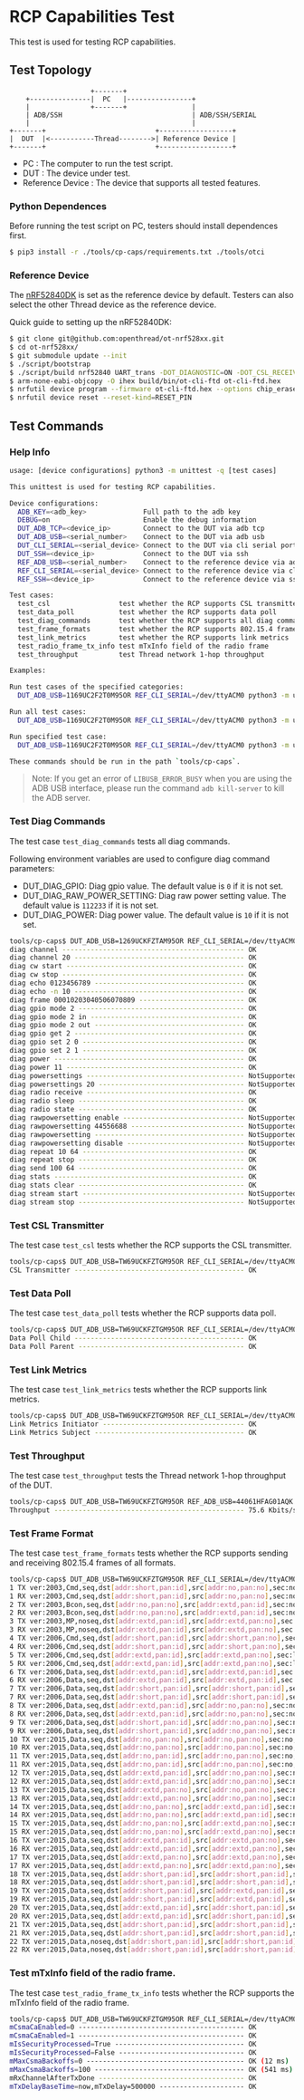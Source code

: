 # RCP Capabilities Test

This test is used for testing RCP capabilities.

## Test Topology

```
                    +-------+
    +---------------|  PC   |----------------+
    |               +-------+                |
    | ADB/SSH                                | ADB/SSH/SERIAL
    |                                        |
+-------+                           +------------------+
|  DUT  |<-----------Thread-------->| Reference Device |
+-------+                           +------------------+

```

- PC : The computer to run the test script.
- DUT : The device under test.
- Reference Device : The device that supports all tested features.

### Python Dependences

Before running the test script on PC, testers should install dependences first.

```bash
$ pip3 install -r ./tools/cp-caps/requirements.txt ./tools/otci
```

### Reference Device

The [nRF52840DK][ot-nrf528xx-nrf52840] is set as the reference device by default. Testers can also select the other Thread device as the reference device.

[ot-nrf528xx-nrf52840]: https://github.com/openthread/ot-nrf528xx/blob/main/src/nrf52840/README.md

Quick guide to setting up the nRF52840DK:

```bash
$ git clone git@github.com:openthread/ot-nrf528xx.git
$ cd ot-nrf528xx/
$ git submodule update --init
$ ./script/bootstrap
$ ./script/build nrf52840 UART_trans -DOT_DIAGNOSTIC=ON -DOT_CSL_RECEIVER=ON -DOT_LINK_METRICS_INITIATOR=ON -DOT_LINK_METRICS_SUBJECT=ON -DOT_WAKEUP_COORDINATOR=ON
$ arm-none-eabi-objcopy -O ihex build/bin/ot-cli-ftd ot-cli-ftd.hex
$ nrfutil device program --firmware ot-cli-ftd.hex --options chip_erase_mode=ERASE_ALL
$ nrfutil device reset --reset-kind=RESET_PIN
```

## Test Commands

### Help Info

```bash
usage: [device configurations] python3 -m unittest -q [test cases]

This unittest is used for testing RCP capabilities.

Device configurations:
  ADB_KEY=<adb_key>              Full path to the adb key
  DEBUG=on                       Enable the debug information
  DUT_ADB_TCP=<device_ip>        Connect to the DUT via adb tcp
  DUT_ADB_USB=<serial_number>    Connect to the DUT via adb usb
  DUT_CLI_SERIAL=<serial_device> Connect to the DUT via cli serial port
  DUT_SSH=<device_ip>            Connect to the DUT via ssh
  REF_ADB_USB=<serial_number>    Connect to the reference device via adb usb
  REF_CLI_SERIAL=<serial_device> Connect to the reference device via cli serial port
  REF_SSH=<device_ip>            Connect to the reference device via ssh

Test cases:
  test_csl                 test whether the RCP supports CSL transmitter
  test_data_poll           test whether the RCP supports data poll
  test_diag_commands       test whether the RCP supports all diag commands
  test_frame_formats       test whether the RCP supports 802.15.4 frames of all formats
  test_link_metrics        test whether the RCP supports link metrics
  test_radio_frame_tx_info test mTxInfo field of the radio frame
  test_throughput          test Thread network 1-hop throughput

Examples:

Run test cases of the specified categories:
  DUT_ADB_USB=1169UC2F2T0M95OR REF_CLI_SERIAL=/dev/ttyACM0 python3 -m unittest -q test_csl test_data_poll

Run all test cases:
  DUT_ADB_USB=1169UC2F2T0M95OR REF_CLI_SERIAL=/dev/ttyACM0 python3 -m unittest discover -q -s ./ -p 'test_*.py'

Run specified test case:
  DUT_ADB_USB=1169UC2F2T0M95OR REF_CLI_SERIAL=/dev/ttyACM0 python3 -m unittest -q test_diag_commands.TestDiagCommands.test_diag_channel

These commands should be run in the path `tools/cp-caps`.
```

> Note: If you get an error of `LIBUSB_ERROR_BUSY` when you are using the ADB USB interface, please run the command `adb kill-server` to kill the ADB server.

### Test Diag Commands

The test case `test_diag_commands` tests all diag commands.

Following environment variables are used to configure diag command parameters:

- DUT_DIAG_GPIO: Diag gpio value. The default value is `0` if it is not set.
- DUT_DIAG_RAW_POWER_SETTING: Diag raw power setting value. The default value is `112233` if it is not set.
- DUT_DIAG_POWER: Diag power value. The default value is `10` if it is not set.

```bash
tools/cp-caps$ DUT_ADB_USB=1269UCKFZTAM95OR REF_CLI_SERIAL=/dev/ttyACM0 DUT_DIAG_GPIO=2 DUT_DIAG_RAW_POWER_SETTING=44556688 DUT_DIAG_POWER=11 python3 -m unittest -q test_diag_commands
diag channel --------------------------------------------- OK
diag channel 20 ------------------------------------------ OK
diag cw start -------------------------------------------- OK
diag cw stop --------------------------------------------- OK
diag echo 0123456789 ------------------------------------- OK
diag echo -n 10 ------------------------------------------ OK
diag frame 00010203040506070809 -------------------------- OK
diag gpio mode 2 ----------------------------------------- OK
diag gpio mode 2 in -------------------------------------- OK
diag gpio mode 2 out ------------------------------------- OK
diag gpio get 2 ------------------------------------------ OK
diag gpio set 2 0 ---------------------------------------- OK
diag gpio set 2 1 ---------------------------------------- OK
diag power ----------------------------------------------- OK
diag power 11 -------------------------------------------- OK
diag powersettings --------------------------------------- NotSupported
diag powersettings 20 ------------------------------------ NotSupported
diag radio receive --------------------------------------- OK
diag radio sleep ----------------------------------------- OK
diag radio state ----------------------------------------- OK
diag rawpowersetting enable ------------------------------ NotSupported
diag rawpowersetting 44556688 ---------------------------- NotSupported
diag rawpowersetting ------------------------------------- NotSupported
diag rawpowersetting disable ----------------------------- NotSupported
diag repeat 10 64 ---------------------------------------- OK
diag repeat stop ----------------------------------------- OK
diag send 100 64 ----------------------------------------- OK
diag stats ----------------------------------------------- OK
diag stats clear ----------------------------------------- OK
diag stream start ---------------------------------------- NotSupported
diag stream stop ----------------------------------------- NotSupported
```

### Test CSL Transmitter

The test case `test_csl` tests whether the RCP supports the CSL transmitter.

```bash
tools/cp-caps$ DUT_ADB_USB=TW69UCKFZTGM95OR REF_CLI_SERIAL=/dev/ttyACM0 python3 -m unittest -q test_csl
CSL Transmitter ------------------------------------------ OK
```

### Test Data Poll

The test case `test_data_poll` tests whether the RCP supports data poll.

```bash
tools/cp-caps$ DUT_ADB_USB=TW69UCKFZTGM95OR REF_CLI_SERIAL=/dev/ttyACM0 python3 -m unittest -q test_data_poll
Data Poll Child ------------------------------------------ OK
Data Poll Parent ----------------------------------------- OK
```

### Test Link Metrics

The test case `test_link_metrics` tests whether the RCP supports link metrics.

```bash
tools/cp-caps$ DUT_ADB_USB=TW69UCKFZTGM95OR REF_CLI_SERIAL=/dev/ttyACM0 python3 -m unittest -q test_link_metrics
Link Metrics Initiator ----------------------------------- OK
Link Metrics Subject ------------------------------------- OK
```

### Test Throughput

The test case `test_throughput` tests the Thread network 1-hop throughput of the DUT.

```bash
tools/cp-caps$ DUT_ADB_USB=TW69UCKFZTGM95OR REF_ADB_USB=44061HFAG01AQK python3 -m unittest -q test_throughput
Throughput ----------------------------------------------- 75.6 Kbits/sec
```

### Test Frame Format

The test case `test_frame_formats` tests whether the RCP supports sending and receiving 802.15.4 frames of all formats.

```bash
tools/cp-caps$ DUT_ADB_USB=TW69UCKFZTGM95OR REF_CLI_SERIAL=/dev/ttyACM0 python3 -m unittest -q test_frame_formats
1 TX ver:2003,Cmd,seq,dst[addr:short,pan:id],src[addr:no,pan:no],sec:no,ie:no,plen:0 --------------- OK
1 RX ver:2003,Cmd,seq,dst[addr:short,pan:id],src[addr:no,pan:no],sec:no,ie:no,plen:0 --------------- OK
2 TX ver:2003,Bcon,seq,dst[addr:no,pan:no],src[addr:extd,pan:id],sec:no,ie:no,plen:30 -------------- OK
2 RX ver:2003,Bcon,seq,dst[addr:no,pan:no],src[addr:extd,pan:id],sec:no,ie:no,plen:30 -------------- OK
3 TX ver:2003,MP,noseq,dst[addr:extd,pan:id],src[addr:extd,pan:no],sec:l5,ie[ren con],plen:0 ------- OK
3 RX ver:2003,MP,noseq,dst[addr:extd,pan:id],src[addr:extd,pan:no],sec:l5,ie[ren con],plen:0 ------- OK
4 TX ver:2006,Cmd,seq,dst[addr:short,pan:id],src[addr:short,pan:no],sec:l5,ie:no,plen:0 ------------ OK
4 RX ver:2006,Cmd,seq,dst[addr:short,pan:id],src[addr:short,pan:no],sec:l5,ie:no,plen:0 ------------ OK
5 TX ver:2006,Cmd,seq,dst[addr:extd,pan:id],src[addr:extd,pan:no],sec:l5,ie:no,plen:0 -------------- OK
5 RX ver:2006,Cmd,seq,dst[addr:extd,pan:id],src[addr:extd,pan:no],sec:l5,ie:no,plen:0 -------------- OK
6 TX ver:2006,Data,seq,dst[addr:extd,pan:id],src[addr:extd,pan:id],sec:no,ie:no,plen:0 ------------- OK
6 RX ver:2006,Data,seq,dst[addr:extd,pan:id],src[addr:extd,pan:id],sec:no,ie:no,plen:0 ------------- OK
7 TX ver:2006,Data,seq,dst[addr:short,pan:id],src[addr:short,pan:id],sec:no,ie:no,plen:0 ----------- OK
7 RX ver:2006,Data,seq,dst[addr:short,pan:id],src[addr:short,pan:id],sec:no,ie:no,plen:0 ----------- OK
8 TX ver:2006,Data,seq,dst[addr:extd,pan:id],src[addr:no,pan:no],sec:no,ie:no,plen:0 --------------- OK
8 RX ver:2006,Data,seq,dst[addr:extd,pan:id],src[addr:no,pan:no],sec:no,ie:no,plen:0 --------------- OK
9 TX ver:2006,Data,seq,dst[addr:short,pan:id],src[addr:no,pan:no],sec:no,ie:no,plen:0 -------------- OK
9 RX ver:2006,Data,seq,dst[addr:short,pan:id],src[addr:no,pan:no],sec:no,ie:no,plen:0 -------------- OK
10 TX ver:2015,Data,seq,dst[addr:no,pan:no],src[addr:no,pan:no],sec:no,ie:no,plen:0 ---------------- OK
10 RX ver:2015,Data,seq,dst[addr:no,pan:no],src[addr:no,pan:no],sec:no,ie:no,plen:0 ---------------- OK
11 TX ver:2015,Data,seq,dst[addr:no,pan:id],src[addr:no,pan:no],sec:no,ie:no,plen:0 ---------------- OK
11 RX ver:2015,Data,seq,dst[addr:no,pan:id],src[addr:no,pan:no],sec:no,ie:no,plen:0 ---------------- OK
12 TX ver:2015,Data,seq,dst[addr:extd,pan:id],src[addr:no,pan:no],sec:no,ie:no,plen:0 -------------- OK
12 RX ver:2015,Data,seq,dst[addr:extd,pan:id],src[addr:no,pan:no],sec:no,ie:no,plen:0 -------------- OK
13 TX ver:2015,Data,seq,dst[addr:extd,pan:no],src[addr:no,pan:no],sec:no,ie:no,plen:0 -------------- OK
13 RX ver:2015,Data,seq,dst[addr:extd,pan:no],src[addr:no,pan:no],sec:no,ie:no,plen:0 -------------- OK
14 TX ver:2015,Data,seq,dst[addr:no,pan:no],src[addr:extd,pan:id],sec:no,ie:no,plen:0 -------------- OK
14 RX ver:2015,Data,seq,dst[addr:no,pan:no],src[addr:extd,pan:id],sec:no,ie:no,plen:0 -------------- OK
15 TX ver:2015,Data,seq,dst[addr:no,pan:no],src[addr:extd,pan:no],sec:no,ie:no,plen:0 -------------- OK
15 RX ver:2015,Data,seq,dst[addr:no,pan:no],src[addr:extd,pan:no],sec:no,ie:no,plen:0 -------------- OK
16 TX ver:2015,Data,seq,dst[addr:extd,pan:id],src[addr:extd,pan:no],sec:no,ie:no,plen:0 ------------ OK
16 RX ver:2015,Data,seq,dst[addr:extd,pan:id],src[addr:extd,pan:no],sec:no,ie:no,plen:0 ------------ OK
17 TX ver:2015,Data,seq,dst[addr:extd,pan:no],src[addr:extd,pan:no],sec:no,ie:no,plen:0 ------------ OK
17 RX ver:2015,Data,seq,dst[addr:extd,pan:no],src[addr:extd,pan:no],sec:no,ie:no,plen:0 ------------ OK
18 TX ver:2015,Data,seq,dst[addr:short,pan:id],src[addr:short,pan:id],sec:no,ie:no,plen:0 ---------- OK
18 RX ver:2015,Data,seq,dst[addr:short,pan:id],src[addr:short,pan:id],sec:no,ie:no,plen:0 ---------- OK
19 TX ver:2015,Data,seq,dst[addr:short,pan:id],src[addr:extd,pan:id],sec:no,ie:no,plen:0 ----------- OK
19 RX ver:2015,Data,seq,dst[addr:short,pan:id],src[addr:extd,pan:id],sec:no,ie:no,plen:0 ----------- OK
20 TX ver:2015,Data,seq,dst[addr:extd,pan:id],src[addr:short,pan:id],sec:no,ie:no,plen:0 ----------- OK
20 RX ver:2015,Data,seq,dst[addr:extd,pan:id],src[addr:short,pan:id],sec:no,ie:no,plen:0 ----------- OK
21 TX ver:2015,Data,seq,dst[addr:short,pan:id],src[addr:short,pan:id],sec:no,ie[csl],plen:0 -------- OK
21 RX ver:2015,Data,seq,dst[addr:short,pan:id],src[addr:short,pan:id],sec:no,ie[csl],plen:0 -------- OK
22 TX ver:2015,Data,noseq,dst[addr:short,pan:id],src[addr:short,pan:id],sec:no,ie:no,plen:0 -------- OK
22 RX ver:2015,Data,noseq,dst[addr:short,pan:id],src[addr:short,pan:id],sec:no,ie:no,plen:0 -------- OK
```

### Test mTxInfo field of the radio frame.

The test case `test_radio_frame_tx_info` tests whether the RCP supports the mTxInfo field of the radio frame.

```bash
tools/cp-caps$ DUT_ADB_USB=TW69UCKFZTGM95OR REF_CLI_SERIAL=/dev/ttyACM0 python3 -m unittest -q test_radio_frame_tx_info
mCsmaCaEnabled=0 ----------------------------------------- OK
mCsmaCaEnabled=1 ----------------------------------------- OK
mIsSecurityProcessed=True -------------------------------- OK
mIsSecurityProcessed=False ------------------------------- OK
mMaxCsmaBackoffs=0 --------------------------------------- OK (12 ms)
mMaxCsmaBackoffs=100 ------------------------------------- OK (541 ms)
mRxChannelAfterTxDone ------------------------------------ OK
mTxDelayBaseTime=now,mTxDelay=500000 --------------------- OK
```
